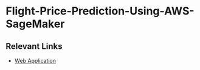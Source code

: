 # Flight-Price-Prediction-Using-AWS-SageMaker

## Relevant Links
- [Web Application](https://sagemaker-flight-prices-prediction-5yfn7cnnpxta2k23jvf4ic.streamlit.app/)

